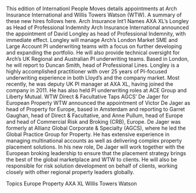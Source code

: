 This edition of Internationl People Moves details appointments at Arch Insurance International and Willis Towers Watson (WTW).
A summary of these new hires follows here.
Arch Insurance Int’l Names AXA XL’s Longley as Head of Professional Indemnity
Arch Insurance International announced the appointment of David Longley as head of Professional Indemnity, with immediate effect.
Longley will manage Arch’s London Market SME and Large Account PI underwriting teams with a focus on further developing and expanding the portfolio. He will also provide technical oversight for Arch’s UK Regional and Australian PI underwriting teams. Based in London, he will report to Duncan Smith, head of Professional Lines.
Longley is a highly accomplished practitioner with over 25 years of PI-focused underwriting experience in both Lloyd’s and the company market. Most recently, he was deputy UK PI manager at AXA XL, having joined the company in 2011. He has also held PI underwriting roles at ACE Group and Liberty Mutual.
WTW Direct & Facultative Taps AGCS’ De Jager for European Property
WTW announced the appointment of Victor De Jager as head of Property for Europe, based in Amsterdam and reporting to Garret Gaughan, head of Direct & Facultative, and Anne Pullum, head of Europe and head of Commercial Risk and Broking (CRB), Europe.
De Jager was formerly at Allianz Global Corporate & Specialty (AGCS), where he led the Global Practice Group for Property. He has extensive experience in managing multinational accounts as well as delivering complex property placement solutions.
In his new role, De Jager will work together with the European broking leadership to ensure that the placement strategy brings the best of the global marketplace and WTW to clients. He will also be responsible for risk solution development on behalf of clients, working closely with other regional property leaders globally.

Topics
Europe
Property
AXA XL
Willis Towers Watson
